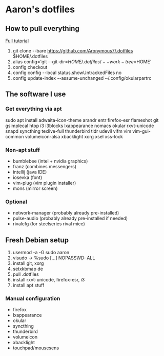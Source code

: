 # Aaron's dotfiles
## How to pull everything

[Full tutorial](https://www.atlassian.com/git/tutorials/dotfiles)

1. git clone --bare https://github.com/Aronymous7/.dotfiles $HOME/.dotfiles
2. alias config='git --git-dir=$HOME/.dotfiles/ --work-tree=$HOME'
3. config checkout
4. config config --local status.showUntrackedFiles no
5. config update-index --assume-unchanged ~/.config/okularpartrc

## The software I use
### Get everything via apt

sudo apt install adwaita-icon-theme arandr entr firefox-esr flameshot git gsimplecal htop i3 i3blocks lxappearance nomacs okular rxvt-unicode snapd syncthing texlive-full thunderbird tldr udevil vifm vim vim-gui-common volumeicon-alsa xbacklight xorg xsel xss-lock

### Non-apt stuff

- bumblebee (intel + nvidia graphics)
- franz (combines messengers)
- intellij (java IDE)
- iosevka (font)
- vim-plug (vim plugin installer)
- mons (mirror screen)

### Optional

- network-manager (probably already pre-installed)
- pulse-audio (probably already pre-installed if needed)
- rivalcfg (for steelseries rival mice)

## Fresh Debian setup

1. usermod -a -G sudo aaron
2. visudo -> %sudo [...] NOPASSWD: ALL
3. install git, xorg
4. setxkbmap de
5. pull .dotfiles
6. install rxvt-unicode, firefox-esr, i3
7. install apt stuff

### Manual configuration

- firefox
- lxappearance
- okular
- syncthing
- thunderbird
- volumeicon
- xbacklight
- touchpad/mousesens
